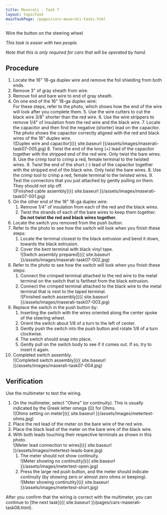 ```yaml
---
title: Maserati - Task 7
layout: topicTask
mainTaskPage: /pages/cars-maserati-tasks.html
---
```


Wire the button on the steering wheel

_This task is easier with two people._

_Note that this is only required for cars that will be operated by hand._

## Procedure

1. Locate the 16" 18-ga duplex wire and remove the foil shielding from both ends.
2. Remove 3" of gray sheath from wire.
3. Remove foil and bare wire to end of gray sheath.
4. On one end of the 16" 18-ga duplex wire:<br>For these steps, refer to the photo, which shows how the end of the wire will look after you complete them.
	5. Use the wire cutters to cut the black wire 3/8" shorter than the red wire.
	6. Use the wire strippers to remove 1/4" of insulation from the red wire and the black wire.
	7. Locate the capacitor and then find the negative (shorter) lead on the capacitor. The photo shows the capacitor correctly aligned with the red and black wires of the 16" duplex wire. <br>![Duplex wire and capacitor]({{ site.baseurl }}/assets/images/maserati-task07-005.jpg)
	8. Twist the end of the long (+) lead of the capacitor together with the stripped end of the red wire. Only twist the bare wires.
	8. Use the crimp tool to crimp a red, female terminal to the twisted wires.
	9. Twist the end of the short (-) lead of the capacitor together with the stripped end of the black wire. Only twist the bare wires.
	8. Use the crimp tool to crimp a red, female terminal to the twisted wires.
	9. Test the connectors that you just attached by gently pulling on them. They should not slip off.<br>![Finished cable assembly]({{ site.baseurl }}/assets/images/maserati-task07-001.jpg)
10. On the other end of the 16" 18-ga duplex wire:
	1. Remove 1/4" of insulation from each of the red and the black wires.
	2. Twist the strands of each of the bare wires to keep them together. **Do not twist the red and black wires together.**
10. Locate the switch you removed from the push button.
11. Refer to the photo to see how the switch will look when you finish these steps:
	1. Locate the terminal closest to the black extrusion and bend it down, towards the black extrusion.
	2. Cover the bent terminal with black vinyl tape.<br>![Switch assembly prepared]({{ site.baseurl }}/assets/images/maserati-task07-002.jpg)
11. Refer to the photo to see how the switch will look when you finish these steps:
	1. Connect the crimped terminal attached to the red wire to the metal terminal on the switch that is farthest from the black extrusion.
	2. Connect the crimped terminal attached to the black wire to the metal terminal that is next to the taped terminal.<br>![Finished switch assembly]({{ site.baseurl }}/assets/images/maserati-task07-003.jpg)
15. Replace the switch in the push button by:
	1. Inserting the switch with the wires oriented along the center spoke of the steering wheel.
	2. Orient the switch about 1/8 of a turn to the left of center.
	3. Gently push the switch into the push button and rotate 1/8 of a turn clockwise.
	4. The switch should snap into place.
	5. Gently pull on the switch body to see if it comes out. If so, try to insert it again.
16. Completed switch assembly.<br>![Completed switch assembly]({{ site.baseurl }}/assets/images/maserati-task07-004.jpg)

## Verification

Use the multimeter to test the wiring.

1. On the multimeter, select "Ohms" (or continuity). This is usually indicated by the Greek letter omega (&#937;) for Ohms.<br>![Ohms setting on meter]({{ site.baseurl }}/assets/images/metertest-ohms.jpg)
2. Place the red lead of the meter on the bare wire of the red wire.
3. Place the black lead of the meter on the bare wire of the black wire.
4. With both leads touching their respective terminals as shown in this photo. <br>![Meter lead connection to wires]({{ site.baseurl }}/assets/images/metertest-leads-bare.jpg)
	1. The meter should not show continuity.<br>![Meter showing no continutity]({{ site.baseurl }}/assets/images/metertest-open.jpg)
	2. Press the large red push button, and the meter should indicate continuity (by showing zero or almost zero ohms or beeping).<br>![Meter showing continutity]({{ site.baseurl }}/assets/images/metertest-short.jpg)

After you confirm that the wiring is correct with the multimeter, you can continue to [the next task]({{ site.baseurl }}/pages/cars-maserati-task08.html).
